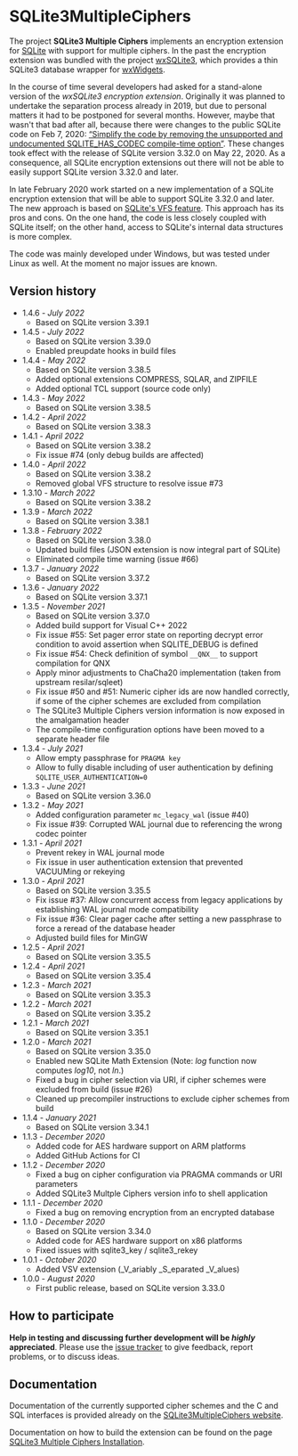 # SQLite3MultipleCiphers

The project **SQLite3 Multiple Ciphers** implements an encryption extension for [SQLite](https://www.sqlite.org) with support for multiple ciphers. In the past the encryption extension was bundled with the project [wxSQLite3](https://github.com/utelle/wxsqlite3), which provides a thin SQLite3 database wrapper for [wxWidgets](https://www.wxwidgets.org/).

In the course of time several developers had asked for a stand-alone version of the _wxSQLite3 encryption extension_. Originally it was planned to undertake the separation process already in 2019, but due to personal matters it had to be postponed for several months. However, maybe that wasn't that bad after all, because there were changes to the public SQLite code on Feb 7, 2020: [“Simplify the code by removing the unsupported and undocumented SQLITE_HAS_CODEC compile-time option”](https://www.sqlite.org/src/timeline?c=5a877221ce90e752). These changes took effect with the release of SQLite version 3.32.0 on May 22, 2020. As a consequence, all SQLite encryption extensions out there will not be able to easily support SQLite version 3.32.0 and later.

In late February 2020 work started on a new implementation of a SQLite encryption extension that will be able to support SQLite 3.32.0 and later. The new approach is based on [SQLite's VFS feature](https://www.sqlite.org/vfs.html). This approach has its pros and cons. On the one hand, the code is less closely coupled with SQLite itself; on the other hand, access to SQLite's internal data structures is more complex.

The code was mainly developed under Windows, but was tested under Linux as well. At the moment no major issues are known.

## Version history

* 1.4.6 - *July 2022*
  - Based on SQLite version 3.39.1
* 1.4.5 - *July 2022*
  - Based on SQLite version 3.39.0
  - Enabled preupdate hooks in build files
* 1.4.4 - *May 2022*
  - Based on SQLite version 3.38.5
  - Added optional extensions COMPRESS, SQLAR, and ZIPFILE
  - Added optional TCL support (source code only)
* 1.4.3 - *May 2022*
  - Based on SQLite version 3.38.5
* 1.4.2 - *April 2022*
  - Based on SQLite version 3.38.3
* 1.4.1 - *April 2022*
  - Based on SQLite version 3.38.2
  - Fix issue #74 (only debug builds are affected)
* 1.4.0 - *April 2022*
  - Based on SQLite version 3.38.2
  - Removed global VFS structure to resolve issue #73
* 1.3.10 - *March 2022*
  - Based on SQLite version 3.38.2
* 1.3.9 - *March 2022*
  - Based on SQLite version 3.38.1
* 1.3.8 - *February 2022*
  - Based on SQLite version 3.38.0
  - Updated build files (JSON extension is now integral part of SQLite)
  - Eliminated compile time warning (issue #66)
* 1.3.7 - *January 2022*
  - Based on SQLite version 3.37.2
* 1.3.6 - *January 2022*
  - Based on SQLite version 3.37.1
* 1.3.5 - *November 2021*
  - Based on SQLite version 3.37.0
  - Added build support for Visual C++ 2022
  - Fix issue #55: Set pager error state on reporting decrypt error condition to avoid assertion when SQLITE_DEBUG is defined
  - Fix issue #54: Check definition of symbol `__QNX__` to support compilation for QNX
  - Apply minor adjustments to ChaCha20 implementation (taken from upstream resilar/sqleet)
  - Fix issue #50 and #51: Numeric cipher ids are now handled correctly, if some of the cipher schemes are excluded from compilation
  - The SQLite3 Multiple Ciphers version information is now exposed in the amalgamation header
  - The compile-time configuration options have been moved to a separate header file
* 1.3.4 - *July 2021*
  - Allow empty passphrase for `PRAGMA key`
  - Allow to fully disable including of user authentication by defining `SQLITE_USER_AUTHENTICATION=0`
* 1.3.3 - *June 2021*
  - Based on SQLite version 3.36.0
* 1.3.2 - *May 2021*
  - Added configuration parameter `mc_legacy_wal` (issue #40)
  - Fix issue #39: Corrupted WAL journal due to referencing the wrong codec pointer
* 1.3.1 - *April 2021*
  - Prevent rekey in WAL journal mode
  - Fix issue in user authentication extension that prevented VACUUMing or rekeying
* 1.3.0 - *April 2021*
  - Based on SQLite version 3.35.5
  - Fix issue #37: Allow concurrent access from legacy applications by establishing WAL journal mode compatibility
  - Fix issue #36: Clear pager cache after setting a new passphrase to force a reread of the database header
  - Adjusted build files for MinGW
* 1.2.5 - *April 2021*
  - Based on SQLite version 3.35.5
* 1.2.4 - *April 2021*
  - Based on SQLite version 3.35.4
* 1.2.3 - *March 2021*
  - Based on SQLite version 3.35.3
* 1.2.2 - *March 2021*
  - Based on SQLite version 3.35.2
* 1.2.1 - *March 2021*
  - Based on SQLite version 3.35.1
* 1.2.0 - *March 2021*
  - Based on SQLite version 3.35.0
  - Enabled new SQLite Math Extension (Note: _log_ function now computes _log10_, not _ln_.)
  - Fixed a bug in cipher selection via URI, if cipher schemes were excluded from build (issue #26)
  - Cleaned up precompiler instructions to exclude cipher schemes from build
* 1.1.4 - *January 2021*
  - Based on SQLite version 3.34.1
* 1.1.3 - *December 2020*
  - Added code for AES hardware support on ARM platforms
  - Added GitHub Actions for CI
* 1.1.2 - *December 2020*
  - Fixed a bug on cipher configuration via PRAGMA commands or URI parameters
  - Added SQLite3 Multple Ciphers version info to shell application
* 1.1.1 - *December 2020*
  - Fixed a bug on removing encryption from an encrypted database
* 1.1.0 - *December 2020*
  - Based on SQLite version 3.34.0
  - Added code for AES hardware support on x86 platforms
  - Fixed issues with sqlite3_key / sqlite3_rekey
* 1.0.1 - *October 2020*
  - Added VSV extension (_V_ariably _S_eparated _V_alues)
* 1.0.0 - *August 2020*
  - First public release, based on SQLite version 3.33.0

## How to participate

**Help in testing and discussing further development will be _highly_ appreciated**. Please use the [issue tracker](https://github.com/utelle/SQLite3MultipleCiphers/issues) to give feedback, report problems, or to discuss ideas.

## Documentation

Documentation of the currently supported cipher schemes and the C and SQL interfaces is provided already on the [SQLite3MultipleCiphers website](https://utelle.github.io/SQLite3MultipleCiphers/).

Documentation on how to build the extension can be found on the page [SQLite3 Multiple Ciphers Installation](https://utelle.github.io/SQLite3MultipleCiphers/docs/installation/install_overview/).
